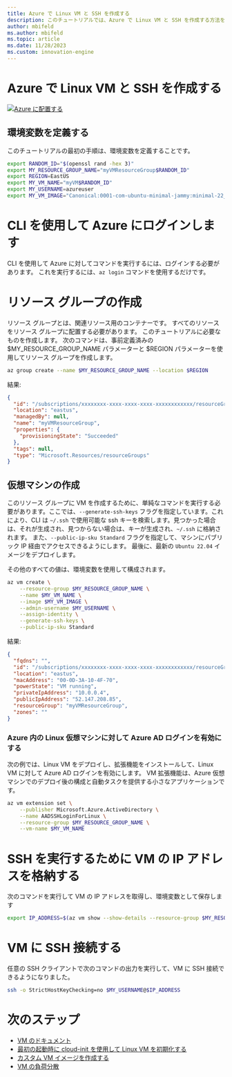 ```yaml
---
title: Azure で Linux VM と SSH を作成する
description: このチュートリアルでは、Azure で Linux VM と SSH を作成する方法を示します。
author: mbifeld
ms.author: mbifeld
ms.topic: article
ms.date: 11/28/2023
ms.custom: innovation-engine
---
```


# Azure で Linux VM と SSH を作成する

[![Azure に配置する](https://aka.ms/deploytoazurebutton)](https://go.microsoft.com/fwlink/?linkid=2262692)


## 環境変数を定義する

このチュートリアルの最初の手順は、環境変数を定義することです。

```bash
export RANDOM_ID="$(openssl rand -hex 3)"
export MY_RESOURCE_GROUP_NAME="myVMResourceGroup$RANDOM_ID"
export REGION=EastUS
export MY_VM_NAME="myVM$RANDOM_ID"
export MY_USERNAME=azureuser
export MY_VM_IMAGE="Canonical:0001-com-ubuntu-minimal-jammy:minimal-22_04-lts-gen2:latest"
```

# CLI を使用して Azure にログインします

CLI を使用して Azure に対してコマンドを実行するには、ログインする必要があります。 これを実行するには、`az login` コマンドを使用するだけです。

# リソース グループの作成

リソース グループとは、関連リソース用のコンテナーです。 すべてのリソースをリソース グループに配置する必要があります。 このチュートリアルに必要なものを作成します。 次のコマンドは、事前定義済みの $MY_RESOURCE_GROUP_NAME パラメーターと $REGION パラメーターを使用してリソース グループを作成します。

```bash
az group create --name $MY_RESOURCE_GROUP_NAME --location $REGION
```

結果:

<!-- expected_similarity=0.3 -->
```json   
{
  "id": "/subscriptions/xxxxxxxx-xxxx-xxxx-xxxx-xxxxxxxxxxxx/resourceGroups/myVMResourceGroup",
  "location": "eastus",
  "managedBy": null,
  "name": "myVMResourceGroup",
  "properties": {
    "provisioningState": "Succeeded"
  },
  "tags": null,
  "type": "Microsoft.Resources/resourceGroups"
}
```

## 仮想マシンの作成

このリソース グループに VM を作成するために、単純なコマンドを実行する必要があります。ここでは、`--generate-ssh-keys` フラグを指定しています。これにより、CLI は `~/.ssh` で使用可能な ssh キーを検索します。見つかった場合は、それが生成され、見つからない場合は、キーが生成され、`~/.ssh` に格納されます。 また、`--public-ip-sku Standard` フラグを指定して、マシンにパブリック IP 経由でアクセスできるようにします。 最後に、最新の `Ubuntu 22.04` イメージをデプロイします。 

その他のすべての値は、環境変数を使用して構成されます。

```bash
az vm create \
    --resource-group $MY_RESOURCE_GROUP_NAME \
    --name $MY_VM_NAME \
    --image $MY_VM_IMAGE \
    --admin-username $MY_USERNAME \
    --assign-identity \
    --generate-ssh-keys \
    --public-ip-sku Standard
```

結果:

<!-- expected_similarity=0.3 -->
```json
{
  "fqdns": "",
  "id": "/subscriptions/xxxxxxxx-xxxx-xxxx-xxxx-xxxxxxxxxxxx/resourceGroups/myVMResourceGroup/providers/Microsoft.Compute/virtualMachines/myVM",
  "location": "eastus",
  "macAddress": "00-0D-3A-10-4F-70",
  "powerState": "VM running",
  "privateIpAddress": "10.0.0.4",
  "publicIpAddress": "52.147.208.85",
  "resourceGroup": "myVMResourceGroup",
  "zones": ""
}
```

### Azure 内の Linux 仮想マシンに対して Azure AD ログインを有効にする

次の例では、Linux VM をデプロイし、拡張機能をインストールして、Linux VM に対して Azure AD ログインを有効にします。 VM 拡張機能は、Azure 仮想マシンでのデプロイ後の構成と自動タスクを提供する小さなアプリケーションです。

```bash
az vm extension set \
    --publisher Microsoft.Azure.ActiveDirectory \
    --name AADSSHLoginForLinux \
    --resource-group $MY_RESOURCE_GROUP_NAME \
    --vm-name $MY_VM_NAME
```

# SSH を実行するために VM の IP アドレスを格納する
次のコマンドを実行して VM の IP アドレスを取得し、環境変数として保存します

```bash
export IP_ADDRESS=$(az vm show --show-details --resource-group $MY_RESOURCE_GROUP_NAME --name $MY_VM_NAME --query publicIps --output tsv)
```

# VM に SSH 接続する

<!--## Export the SSH configuration for use with SSH clients that support OpenSSH & SSH into the VM.
Login to Azure Linux VMs with Azure AD supports exporting the OpenSSH certificate and configuration. That means you can use any SSH clients that support OpenSSH-based certificates to sign in through Azure AD. The following example exports the configuration for all IP addresses assigned to the VM:-->

<!--
```bash
yes | az ssh config --file ~/.ssh/config --name $MY_VM_NAME --resource-group $MY_RESOURCE_GROUP_NAME
```
-->

任意の SSH クライアントで次のコマンドの出力を実行して、VM に SSH 接続できるようになりました。

```bash
ssh -o StrictHostKeyChecking=no $MY_USERNAME@$IP_ADDRESS
```

# 次のステップ

* [VM のドキュメント](https://learn.microsoft.com/azure/virtual-machines/)
* [最初の起動時に cloud-init を使用して Linux VM を初期化する](https://learn.microsoft.com/azure/virtual-machines/linux/tutorial-automate-vm-deployment)
* [カスタム VM イメージを作成する](https://learn.microsoft.com/azure/virtual-machines/linux/tutorial-custom-images)
* [VM の負荷分散](https://learn.microsoft.com/azure/load-balancer/quickstart-load-balancer-standard-public-cli)
